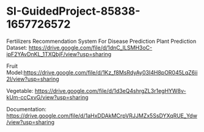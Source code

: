 # SI-GuidedProject-85838-1657726572
Fertilizers Recommendation System For Disease Prediction
Plant Prediction Dataset: https://drive.google.com/file/d/1dnC_ILSMH3oC-ipF2YAvDnKL_1TXQbjF/view?usp=sharing

Fruit Model:https://drive.google.com/file/d/1Kz_f8MsRdyAy03I4H8pOR045LqZ6ii2I/view?usp=sharing

Vegetable: https://drive.google.com/file/d/1d3eQ4shrgZL3r1egHYW8v-kUm-ccCxvG/view?usp=sharing

Documentation: https://drive.google.com/file/d/1aHxDDAkMCrpVRJJMZx5SsDYXqRUE_Ydw/view?usp=sharing
